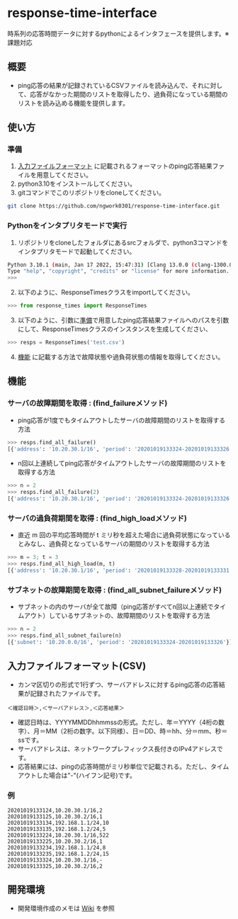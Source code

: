 # response-time-interface
時系列の応答時間データに対するpythonによるインタフェースを提供します。※課題対応

## 概要
* ping応答の結果が記録されているCSVファイルを読み込んで、それに対して、応答がなかった期間のリストを取得したり、過負荷になっている期間のリストを読み込める機能を提供します。

## 使い方
### 準備
1. [入力ファイルフォーマット](#入力ファイルフォーマット(CSV)) に記載されるフォーマットのping応答結果ファイルを用意してください。
2. python3.10をインストールしてください。
3. gitコマンドでこのリポジトリをcloneしてください。
``` bash
git clone https://github.com/ngwork0301/response-time-interface.git
```

### Pythonをインタプリタモードで実行
1. リポジトリをcloneしたフォルダにあるsrcフォルダで、python3コマンドをインタプリタモードで起動してください。
``` bash
Python 3.10.1 (main, Jan 17 2022, 15:47:31) [Clang 13.0.0 (clang-1300.0.29.30)] on darwin
Type "help", "copyright", "credits" or "license" for more information.
>>> 
```

2. 以下のように、ResponseTimesクラスをimportしてください。
``` Python
>>> from response_times import ResponseTimes
```

3. 以下のように、引数に[準備](#準備)で用意したping応答結果ファイルへのパスを引数にして、ResponseTimesクラスのインスタンスを生成してください、
``` Python
>>> resps = ResponseTimes('test.csv')
```

4. [機能](#機能) に記載する方法で故障状態や過負荷状態の情報を取得してください。


## 機能
### サーバの故障期間を取得 : (find_failureメソッド)
* ping応答が1度でもタイムアウトしたサーバの故障期間のリストを取得する方法

``` Python
>>> resps.find_all_failure()
[{'address': '10.20.30.1/16', 'period': '20201019133324-20201019133326'}]
```

* n回以上連続してping応答がタイムアウトしたサーバの故障期間のリストを取得する方法

``` Python
>>> n = 2
>>> resps.find_all_failure(2)
[{'address': '10.20.30.1/16', 'period': '20201019133324-20201019133326'}]
```

### サーバの過負荷期間を取得 : (find_high_loadメソッド)
* 直近 m 回の平均応答時間が t ミリ秒を超えた場合に過負荷状態になっているとみなし、過負荷となっているサーバの期間のリストを取得する方法

``` Python
>>> m = 3; t = 3
>>> resps.find_all_high_load(m, t)
[{'address': '10.20.30.1/16', 'period': '20201019133328-20201019133331'}]
```

### サブネットの故障期間を取得 : (find_all_subnet_failureメソッド)
* サブネットの内のサーバが全て故障（ping応答がすべてn回以上連続でタイムアウト）しているサブネットの、故障期間のリストを取得する方法

``` Python
>>> n = 2
>>> resps.find_all_subnet_failure(n)
[{'subnet': '10.20.0.0/16', 'period': '20201019133324-20201019133326'}]
```

## 入力ファイルフォーマット(CSV)
* カンマ区切りの形式で1行ずつ、サーバアドレスに対するping応答の応答結果が記録されたファイルです。
```
＜確認日時＞,＜サーバアドレス＞,＜応答結果＞
```

* 確認日時は、YYYYMMDDhhmmssの形式。ただし、年＝YYYY（4桁の数字）、月＝MM（2桁の数字。以下同様）、日＝DD、時＝hh、分＝mm、秒＝ssです。
* サーバアドレスは、ネットワークプレフィックス長付きのIPv4アドレスです。
* 応答結果には、pingの応答時間がミリ秒単位で記載される。ただし、タイムアウトした場合は"-"(ハイフン記号)です。

### 例 
```
20201019133124,10.20.30.1/16,2
20201019133125,10.20.30.2/16,1
20201019133134,192.168.1.1/24,10
20201019133135,192.168.1.2/24,5
20201019133224,10.20.30.1/16,522
20201019133225,10.20.30.2/16,1
20201019133234,192.168.1.1/24,8
20201019133235,192.168.1.2/24,15
20201019133324,10.20.30.1/16,-
20201019133325,10.20.30.2/16,2
```

## 開発環境
* 開発環境作成のメモは [Wiki](https://github.com/ngwork0301/response-time-interface/wiki) を参照
